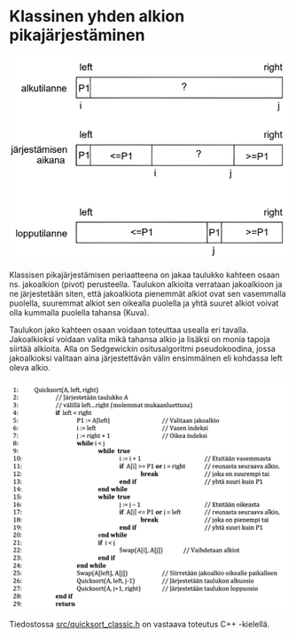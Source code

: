 # Klassinen yhden alkion pikajärjestäminen

<img src="png/classic.png" width="750">

Klassisen pikajärjestämisen periaatteena on jakaa taulukko kahteen osaan ns. jakoalkion (pivot) perusteella. Taulukon alkioita verrataan jakoalkioon ja ne järjestetään siten, että jakoalkiota pienemmät alkiot ovat sen vasemmalla puolella, suuremmat alkiot sen oikealla puolella ja yhtä suuret alkiot voivat olla kummalla puolella tahansa (Kuva).

Taulukon jako kahteen osaan voidaan toteuttaa usealla eri tavalla. Jakoalkioksi voidaan valita mikä tahansa alkio ja lisäksi on monia tapoja siirtää alkioita. Alla on Sedgewickin ositusalgoritmi pseudokoodina, jossa jakoalkioksi valitaan aina järjestettävän välin ensimmäinen eli kohdassa left oleva alkio.

<img src="png/classic_pseudocode.png" width="750">

Tiedostossa [src/quicksort_classic.h](https://github.com/lautanal/quicksort/blob/master/src/quicksort_classic.h) on vastaava toteutus C++ -kielellä.
